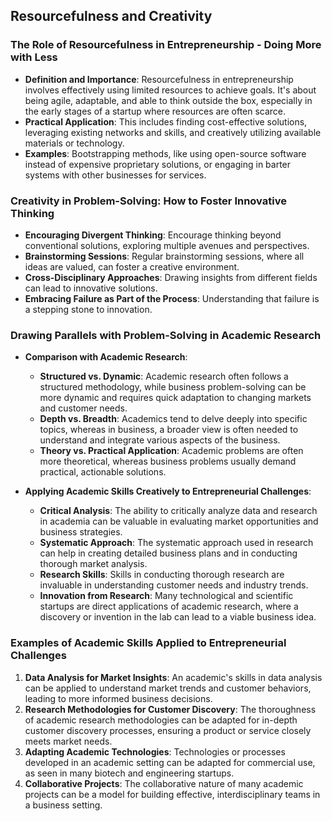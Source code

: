 ## Resourcefulness and Creativity

### The Role of Resourcefulness in Entrepreneurship - Doing More with Less

- **Definition and Importance**: Resourcefulness in entrepreneurship involves effectively using limited resources to achieve goals. It's about being agile, adaptable, and able to think outside the box, especially in the early stages of a startup where resources are often scarce.
- **Practical Application**: This includes finding cost-effective solutions, leveraging existing networks and skills, and creatively utilizing available materials or technology.
- **Examples**: Bootstrapping methods, like using open-source software instead of expensive proprietary solutions, or engaging in barter systems with other businesses for services.
### Creativity in Problem-Solving: How to Foster Innovative Thinking

- **Encouraging Divergent Thinking**: Encourage thinking beyond conventional solutions, exploring multiple avenues and perspectives.
- **Brainstorming Sessions**: Regular brainstorming sessions, where all ideas are valued, can foster a creative environment.
- **Cross-Disciplinary Approaches**: Drawing insights from different fields can lead to innovative solutions.
- **Embracing Failure as Part of the Process**: Understanding that failure is a stepping stone to innovation.
### Drawing Parallels with Problem-Solving in Academic Research

- **Comparison with Academic Research**:
    
    - **Structured vs. Dynamic**: Academic research often follows a structured methodology, while business problem-solving can be more dynamic and requires quick adaptation to changing markets and customer needs.
    - **Depth vs. Breadth**: Academics tend to delve deeply into specific topics, whereas in business, a broader view is often needed to understand and integrate various aspects of the business.
    - **Theory vs. Practical Application**: Academic problems are often more theoretical, whereas business problems usually demand practical, actionable solutions.
- **Applying Academic Skills Creatively to Entrepreneurial Challenges**:
    
    - **Critical Analysis**: The ability to critically analyze data and research in academia can be valuable in evaluating market opportunities and business strategies.
    - **Systematic Approach**: The systematic approach used in research can help in creating detailed business plans and in conducting thorough market analysis.
    - **Research Skills**: Skills in conducting thorough research are invaluable in understanding customer needs and industry trends.
    - **Innovation from Research**: Many technological and scientific startups are direct applications of academic research, where a discovery or invention in the lab can lead to a viable business idea.

### Examples of Academic Skills Applied to Entrepreneurial Challenges

1. **Data Analysis for Market Insights**: An academic's skills in data analysis can be applied to understand market trends and customer behaviors, leading to more informed business decisions.
2. **Research Methodologies for Customer Discovery**: The thoroughness of academic research methodologies can be adapted for in-depth customer discovery processes, ensuring a product or service closely meets market needs.
3. **Adapting Academic Technologies**: Technologies or processes developed in an academic setting can be adapted for commercial use, as seen in many biotech and engineering startups.
4. **Collaborative Projects**: The collaborative nature of many academic projects can be a model for building effective, interdisciplinary teams in a business setting.